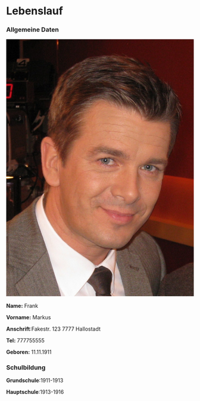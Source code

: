 # Lebenslauf #

### Allgemeine Daten

![Bild von mir](https://github.com/mattsand/Einkaufsliste/blob/Bernd-Zweig/Markus_Frank.JPG "Markus Frank")

**Name:** Frank

**Vorname:** Markus

**Anschrift**:Fakestr. 123 7777 Hallostadt

**Tel:** 777755555

**Geboren:** 11.11.1911


### Schulbildung

**Grundschule**:1911-1913

**Hauptschule**:1913-1916
